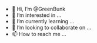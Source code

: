 - 👋 Hi, I’m @GreenBunk
- 👀 I’m interested in ...
- 🌱 I’m currently learning ...
- 💞️ I’m looking to collaborate on ...
- 📫 How to reach me ...

<!---
GreenBunk/GreenBunk is a ✨ special ✨ repository because its `README.md` (this file) appears on your GitHub profile.
You can click the Preview link to take a look at your changes.
--->
